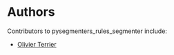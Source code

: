 # Authors

Contributors to pysegmenters_rules_segmenter include:

+ [Olivier Terrier](mailto:olivier.terrier@kairntech.com)
